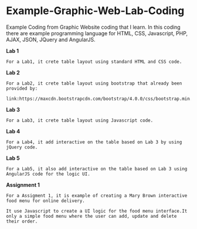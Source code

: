 # Example-Graphic-Web-Lab-Coding
Example Coding from Graphic Website coding that I learn.
In this coding there are example programming language for HTML, CSS, Javascript, PHP, AJAX, JSON, JQuery and AngularJS.

**Lab 1**
```
For a Lab1, it crete table layout using standard HTML and CSS code.
```

**Lab 2**
```
For a Lab2, it crete table layout using bootstrap that already been provided by:

link:https://maxcdn.bootstrapcdn.com/bootstrap/4.0.0/css/bootstrap.min.css
```

**Lab 3**
```
For a Lab3, it crete table layout using Javascript code.
```

**Lab 4**
```
For a Lab4, it add interactive on the table based on Lab 3 by using jQuery code.
```

**Lab 5**
```
For a Lab5, it also add interactive on the table based on Lab 3 using AngularJS code for the logic UI.
```

**Assignment 1**
```
For a Assigment 1, it is example of creating a Mary Brown interactive food menu for online delivery. 

It use Javascript to create a UI logic for the food menu interface.It only a simple food menu where the user can add, update and delete their order.
```
